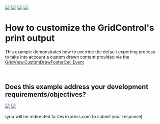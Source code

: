 <!-- default badges list -->
![](https://img.shields.io/endpoint?url=https://codecentral.devexpress.com/api/v1/VersionRange/128627101/17.2.3%2B)
[![](https://img.shields.io/badge/Open_in_DevExpress_Support_Center-FF7200?style=flat-square&logo=DevExpress&logoColor=white)](https://supportcenter.devexpress.com/ticket/details/E2667)
[![](https://img.shields.io/badge/📖_How_to_use_DevExpress_Examples-e9f6fc?style=flat-square)](https://docs.devexpress.com/GeneralInformation/403183)
[![](https://img.shields.io/badge/💬_Leave_Feedback-feecdd?style=flat-square)](#does-this-example-address-your-development-requirementsobjectives)
<!-- default badges end -->
# How to customize the GridControl's print output


<p>This example demonstrates how to override the default exporting process to take into account a custom drawn content provided via the <a href="http://documentation.devexpress.com/#WindowsForms/DevExpressXtraGridViewsGridGridView_CustomDrawFooterCelltopic">GridView.CustomDrawFooterCell Event</a></p>

<br/>


<!-- feedback -->
## Does this example address your development requirements/objectives?

[<img src="https://www.devexpress.com/support/examples/i/yes-button.svg"/>](https://www.devexpress.com/support/examples/survey.xml?utm_source=github&utm_campaign=winforms-grid-print-custom-draw-content&~~~was_helpful=yes) [<img src="https://www.devexpress.com/support/examples/i/no-button.svg"/>](https://www.devexpress.com/support/examples/survey.xml?utm_source=github&utm_campaign=winforms-grid-print-custom-draw-content&~~~was_helpful=no)

(you will be redirected to DevExpress.com to submit your response)
<!-- feedback end -->
